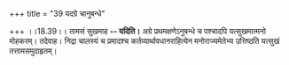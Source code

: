 +++
title = "39 यदग्रे चानुबन्धे"

+++
।।18.39।। तामसं सुखमाह **-- यदिति।** अग्रे प्रथमक्षणेऽनुबन्धे च पश्चादपि
यत्सुखमात्मनो मोहकरम्। तदेवाह। निद्रा चालस्यं च प्रमादश्च
कर्तव्यार्थावधानराहित्येन मनोराज्यमेतेभ्य उत्तिष्ठति यत्सुखं
तत्तामसमुदाहृतम्।
